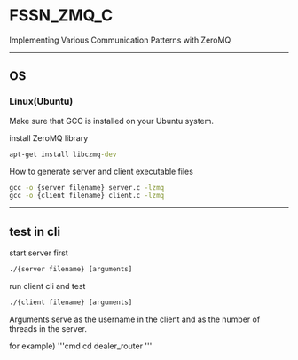 # FSSN_ZMQ_C

Implementing Various Communication Patterns with ZeroMQ

---

## OS

### Linux(Ubuntu)

Make sure that GCC is installed on your Ubuntu system.

install ZeroMQ library
```cmd
apt-get install libczmq-dev
```

How to generate server and client executable files
```cmd
gcc -o {server filename} server.c -lzmq
gcc -o {client filename} client.c -lzmq
```
---
## test in cli

start server first
```cmd
./{server filename} [arguments]
```

run client cli and test
```cmd
./{client filename} [arguments]
```

Arguments serve as the username in the client and as the number of threads in the server.

for example)
'''cmd
cd dealer_router
'''

